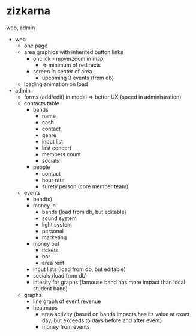 # zizkarna
web, admin

- web
  - one page
  - area graphics with inherited button links
    - onclick - move/zoom in map
      - => minimum of redirects
    - screen in center of area
      - upcoming 3 events (from db)
   - loading animation on load
- admin
  - forms (add/edit) in modal => better UX (speed in administration)
  - contacts table
    - bands
      - name
      - cash
      - contact
      - genre
      - input list
      - last concert
      - members count
      - socials
    - people
      - contact
      - hour rate
      - surety person (core member team)
  - events
    - band(s)
    - money in
      - bands (load from db, but editable)
      - sound system
      - light system
      - personal
      - marketing
    - money out
      - tickets
      - bar
      - area rent
    - input lists (load from db, but editable)
    - socials (load from db)
    - intesity for graphs (famouse band has more impact than local student band)
  - graphs
    - line graph of event revenue
    - heatmaps
      - area activity (based on bands impacts has its value at exact day, but exceeds to days before and after event)
      - money from events
